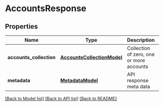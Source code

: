 # AccountsResponse

## Properties
Name | Type | Description | Notes
------------ | ------------- | ------------- | -------------
**accounts_collection** | [**AccountsCollectionModel**](AccountsCollectionModel.md) | Collection of zero, one or more accounts | 
**metadata** | [**MetadataModel**](MetadataModel.md) | API response meta data | 

[[Back to Model list]](../README.md#documentation-for-models) [[Back to API list]](../README.md#documentation-for-api-endpoints) [[Back to README]](../README.md)


